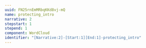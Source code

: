 ```yaml
---
uuid: FN25rnEmMRbqKKd8vj-mQ
name: protecting_intro
narrative: 2
stepstart: 1
stepend: 1
component: WordCloud
identifier: "[Narrative:2]-[Start:1][End:1]-protecting_intro"
---
```

